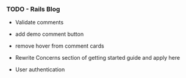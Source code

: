  ### TODO - Rails Blog
  - Validate comments

  - add demo comment button
  - remove hover from comment cards

  - Rewrite Concerns section of getting started guide and apply here

  - User authentication
